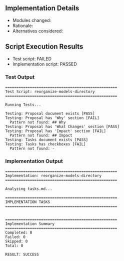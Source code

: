 
## Implementation Details

- Modules changed:
- Rationale:
- Alternatives considered:

## Script Execution Results

- Test script: FAILED
- Implementation script: PASSED

### Test Output
```
==================================================
Test Script: reorganize-models-directory
==================================================

Running Tests...

Testing: Proposal document exists [PASS]
Testing: Proposal has 'Why' section [FAIL]
  Pattern not found: ## Why
Testing: Proposal has 'What Changes' section [PASS]
Testing: Proposal has 'Impact' section [FAIL]
  Pattern not found: ## Impact
Testing: Tasks document exists [PASS]
Testing: Tasks has checkboxes [FAIL]
  Pattern not found: -
```

### Implementation Output
```
==================================================
Implementation: reorganize-models-directory
==================================================

Analyzing tasks.md...

==================================================
IMPLEMENTATION TASKS
==================================================


==================================================
Implementation Summary
==================================================
Completed: 0
Failed: 0
Skipped: 0
Total: 0

RESULT: SUCCESS

```
